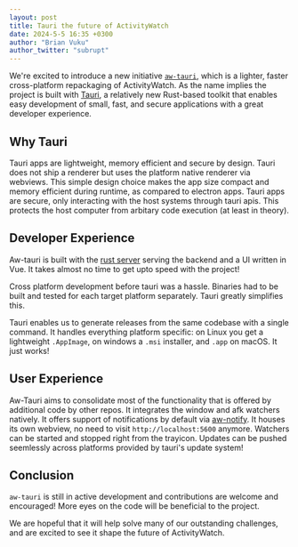 ```yaml
---
layout: post
title: Tauri the future of ActivityWatch
date: 2024-5-5 16:35 +0300
author: "Brian Vuku"
author_twitter: "subrupt"
---
```


We're excited to introduce a new initiative [`aw-tauri`](http://github.com/ActivityWatch/aw-tauri), which is a lighter, faster cross-platform repackaging of ActivityWatch. As the name implies the project is built with [Tauri](https://tauri.app), a relatively new Rust-based toolkit that enables easy development of small, fast, and secure applications with a great developer experience.

## Why Tauri

Tauri apps are lightweight, memory efficient and secure by design. Tauri does not ship a renderer but uses the platform native renderer via webviews. This simple design choice makes the app size compact and memory efficient during runtime, as compared to electron apps. Tauri apps are secure, only interacting with the host systems through tauri apis. This protects the host computer from arbitary code execution (at least in theory).

## Developer Experience

Aw-tauri is built with the [rust server](https://github.com/ActivityWatch/aw-server-rust) serving the backend and a UI written in Vue. It takes almost no time to get upto speed with the project!

Cross platform development before tauri was a hassle. Binaries had to be built and tested for each target platform separately. Tauri greatly simplifies this.

Tauri enables us to generate releases from the same codebase with a single command. It handles everything platform specific: on Linux you get a lightweight `.AppImage`, on windows a `.msi` installer, and `.app` on macOS. It just works!

## User Experience

Aw-Tauri aims to consolidate most of the functionality that is offered by additional code by other repos. It integrates the window and afk watchers natively. It offers support of notifications by default via [aw-notify](https://github.com/ActivityWatch/aw-notify). It houses its own webview, no need to visit ```http://localhost:5600``` anymore. Watchers can be started and stopped right from the trayicon. Updates can be pushed seemlessly across platforms provided by tauri's update system!

## Conclusion

`aw-tauri` is still in active development and contributions are welcome and encouraged! More eyes on the code will be beneficial to the project.

We are hopeful that it will help solve many of our outstanding challenges, and are excited to see it shape the future of ActivityWatch.
